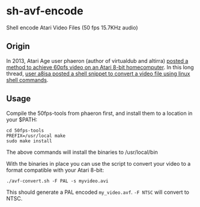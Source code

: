 # sh-avf-encode
Shell encode Atari Video Files (50 fps 15.7KHz audio)

## Origin
In 2013, Atari Age user phaeron (author of virtualdub and altirra) [posted a method to achieve 60pfs video on an Atari 8-bit homecomputer](https://atariage.com/forums/topic/211689-60-fps-video-using-side-2/). In this long thread, [user a8isa posted a shell snippet to convert a video file using linux shell commands](https://atariage.com/forums/topic/211689-60-fps-video-using-side-2/?do=findComment&comment=3841921).

## Usage
Compile the 50fps-tools from phaeron first, and install them to a location in your $PATH:
```
cd 50fps-tools
PREFIX=/usr/local make
sudo make install
```
The above commands will install the binaries to /usr/local/bin

With the binaries in place you can use the script to convert your video to a format compatible with your Atari 8-bit:
```
./avf-convert.sh -F PAL -s myvideo.avi
```
This should generate a PAL encoded `my_video.avf`. `-F NTSC` will convert to NTSC.